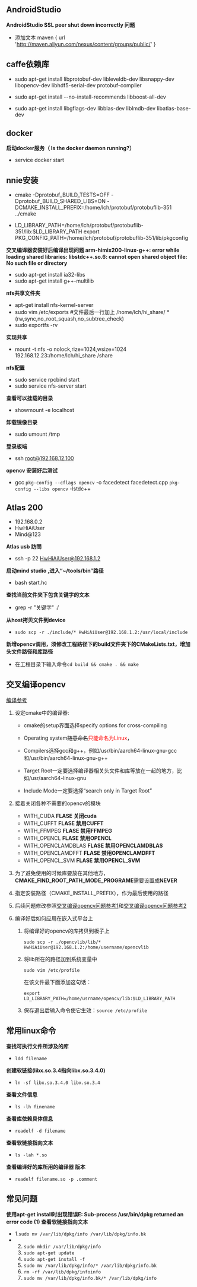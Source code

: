 ## AndroidStudio

**AndroidStudio SSL peer shut down incorrectly 问题**

* 添加文本 maven { url 'http://maven.aliyun.com/nexus/content/groups/public/' }

## caffe依赖库

* sudo apt-get install libprotobuf-dev libleveldb-dev libsnappy-dev libopencv-dev libhdf5-serial-dev protobuf-compiler

* sudo apt-get install --no-install-recommends libboost-all-dev

* sudo apt-get install libgflags-dev libblas-dev liblmdb-dev libatlas-base-dev

## docker

**启动docker服务（ Is the docker daemon running?）**

* service docker start  

## nnie安装

* cmake -Dprotobuf_BUILD_TESTS=OFF -Dprotobuf_BUILD_SHARED_LIBS=ON -DCMAKE_INSTALL_PREFIX=/home/lch/protobuf/protobuflib-351 ../cmake

* LD_LIBRARY_PATH=/home/lch/protobuf/protobuflib-351/lib:$LD_LIBRARY_PATH
  export PKG_CONFIG_PATH=/home/lch/protobuf/protobuflib-351/lib/pkgconfig

**交叉编译器安装好后编译出现问题 arm-himix200-linux-g++: error while loading shared libraries: libstdc++.so.6: cannot open shared object file: No such file or directory**

* sudo apt-get install ia32-libs
* sudo apt-get install g++-multilib

**nfs共享文件夹**

* apt-get install nfs-kernel-server
* sudo vim /etc/exports
      #文件最后一行加上
      /home/lch/hi_share/ *(rw,sync,no_root_squash,no_subtree_check)
* sudo exportfs -rv

**实现共享**

* mount -t nfs -o nolock,rize=1024,wsize=1024 192.168.12.23:/home/lch/hi_share /share

**nfs配置**

* sudo service rpcbind start
* sudo service nfs-server start

**查看可以挂载的目录**

* showmount -e localhost

**卸载镜像目录**

* sudo umount /tmp

**登录板端**

* ssh root@192.168.12.100

**opencv 安装好后测试**

* gcc `pkg-config --cflags opencv` -o facedetect facedetect.cpp `pkg-config --libs opencv` -lstdc++

## Atlas 200

* 192.168.0.2
* HwHiAiUser
* Mind@123

**Atlas usb 訪問**

* ssh -p 22 HwHiAiUser@192.168.1.2

**启动mind studio ,进入“~/tools/bin”路径**

* bash start.hc

**查找当前文件夹下包含关键字的文本**

* grep -r "关键字"  ./

**从host拷贝文件到device**

* `sudo scp -r ./include/* HwHiAiUser@192.168.1.2:/usr/local/include`

**新增opencv调用，须修改工程路径下的build文件夹下的CMakeLists.txt，增加头文件路径和库路径**

* 在工程目录下输入命令`cd build && cmake . && make`

## 交叉编译opencv
[编译参考](https://blog.csdn.net/sanallen/article/details/79022669?utm_source=blogxgwz27)

1. 设定cmake中的编译器:

   * cmake的setup界面选择specify options for cross-compiling

   * Operating system~~随意命名~~<font color=red>只能命名为Linux</font>，

   * Compilers选择gcc和g++，例如/usr/bin/aarch64-linux-gnu-gcc和/usr/bin/aarch64-linux-gnu-g++

   * Target Root一定要选择编译器相关头文件和库等放在一起的地方，比如/usr/aarch64-linux-gnu

   * Include Mode一定要选择“search only in Target Root”
   
2. 接着关闭各种不需要的opencv的模块

    * WITH_CUDA                                     **FLASE 关闭cuda**
    * WITH_CUFFT                                    **FLASE 禁用CUFFT**
    * WITH_FFMPEG                                 **FLASE 禁用FFMPEG**
    * WITH_OPENCL                                 **FLASE 禁用OPENCL**
    * WITH_OPENCLAMDBLAS               **FLASE 禁用OPENCLAMDBLAS**
    * WITH_OPENCLAMDFFT                  **FLASE 禁用OPENCLAMDFFT**
    * WITH_OPENCL_SVM                        **FLASE 禁用OPENCL_SVM**
    
3. 为了避免使用的时候库要放在其他地方，**CMAKE_FIND_ROOT_PATH_MODE_PROGRAME**需要设置成**NEVER**

4. 指定安装路径（CMAKE_INSTALL_PREFIX），作为最后使用的路径

5. 后续问题修改参照[交叉编译opencv问题参考1](https://www.veryarm.com/116215.html)和[交叉编译opencv问题参考2](https://blog.csdn.net/qq_34533248/article/details/101203162)

6. 编译好后如何应用在嵌入式平台上

    1. 将编译好的opencv的库拷贝到板子上

       `sudo scp -r ./opencvlib/lib/* HwHiAiUser@192.168.1.2:/home/username/opencvlib`

    2. 将lib所在的路径加到系统变量中

       `sudo vim /etc/profile`

       在该文件最下面添加这句话：

       `export LD_LIBRARY_PATH=/home/usrname/opencv/lib:$LD_LIBRARY_PATH`

    3. 保存退出后输入命令使它生效：`source /etc/profile`

        

## 常用linux命令

**查找可执行文件所涉及的库**

* `ldd filename`

**创建软链接(libx.so.3.4指向libx.so.3.4.0)**

* `ln -sf libx.so.3.4.0 libx.so.3.4`

**查看文件信息**

* `ls -lh finename` 

**查看库依赖具体信息**

* `readelf -d filename`

**查看软链接指向文本**

* `ls -lah *.so  `

**查看编译好的库所用的编译器 版本**

* `readelf filename.so -p .comment`



## 常见问题

**使用apt-get install时出现错误E: Sub-process /usr/bin/dpkg returned an error code (1) 查看软链接指向文本**

* 1.`sudo mv /var/lib/dpkg/info /var/lib/dpkg/info.bk  `
* 2. `sudo mkdir /var/lib/dpkg/info  `
  3.  `sudo apt-get update`
  4.  `sudo apt-get install -f`
  5.  `sudo mv /var/lib/dpkg/info/* /var/lib/dpkg/info.bk`
  6. `rm -rf /var/lib/dpkg/infoinfo`
  7. `sudo mv /var/lib/dpkg/info.bk/* /var/lib/dpkg/info`


